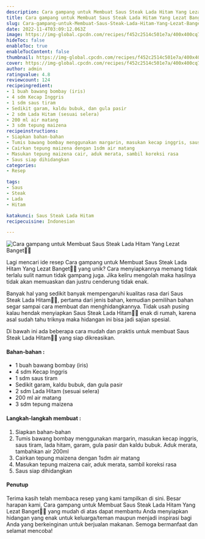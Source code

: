 ```yaml
---
description: Cara gampang untuk Membuat Saus Steak Lada Hitam Yang Lezat Banget"
title: Cara gampang untuk Membuat Saus Steak Lada Hitam Yang Lezat Banget
slug: Cara-gampang-untuk-Membuat-Saus-Steak-Lada-Hitam-Yang-Lezat-Banget
date: 2022-11-4T03:09:12.063Z
image: https://img-global.cpcdn.com/recipes/f452c2514c501e7a/400x400cq70/photo.jpg
hideToc: false
enableToc: true
enableTocContent: false
thumbnail: https://img-global.cpcdn.com/recipes/f452c2514c501e7a/400x400cq70/photo.jpg
cover: https://img-global.cpcdn.com/recipes/f452c2514c501e7a/400x400cq70/photo.jpg
author: admin
ratingvalue: 4.8
reviewcount: 124
recipeingredient:
- 1 buah bawang bombay (iris)
- 4 sdm Kecap Inggris
- 1 sdm saus tiram
- Sedikit garam, kaldu bubuk, dan gula pasir
- 2 sdm Lada Hitam (sesuai selera)
- 200 ml air matang
- 3 sdm tepung maizena
recipeinstructions:
- Siapkan bahan-bahan
- Tumis bawang bombay menggunakan margarin, masukan kecap inggris, saus tiram, lada hitam, garam, gula pasir dan kaldu bubuk. Aduk merata, tambahkan air 200ml
- Cairkan tepung maizena dengan 1sdm air matang
- Masukan tepung maizena cair, aduk merata, sambil koreksi rasa
- Saus siap dihidangkan
categories:
- Resep

tags:
- Saus
- Steak
- Lada
- Hitam

katakunci: Saus Steak Lada Hitam
recipecuisine: Indonesian

---
```


![Cara gampang untuk Membuat Saus Steak Lada Hitam Yang Lezat Banget👩‍🍳](https://img-global.cpcdn.com/recipes/f452c2514c501e7a/400x400cq70/photo.jpg)

Lagi mencari ide resep Cara gampang untuk Membuat Saus Steak Lada Hitam Yang Lezat Banget👩‍🍳 yang unik? Cara menyiapkannya memang tidak terlalu sulit namun tidak gampang juga. Jika keliru mengolah maka hasilnya tidak akan memuaskan dan justru cenderung tidak enak.

Banyak hal yang sedikit banyak mempengaruhi kualitas rasa dari Saus Steak Lada Hitam👩‍🍳, pertama dari jenis bahan, kemudian pemilihan bahan segar sampai cara membuat dan menghidangkannya. Tidak usah pusing kalau hendak menyiapkan Saus Steak Lada Hitam👩‍🍳 enak di rumah, karena asal sudah tahu triknya maka hidangan ini bisa jadi sajian spesial.

Di bawah ini ada beberapa cara mudah dan praktis untuk membuat Saus Steak Lada Hitam👩‍🍳 yang siap dikreasikan.

<!--inarticleads1-->

#### Bahan-bahan :

- 1 buah bawang bombay (iris)
- 4 sdm Kecap Inggris
- 1 sdm saus tiram
- Sedikit garam, kaldu bubuk, dan gula pasir
- 2 sdm Lada Hitam (sesuai selera)
- 200 ml air matang
- 3 sdm tepung maizena

<!--inarticleads2-->

#### Langkah-langkah membuat :

1. Siapkan bahan-bahan
1. Tumis bawang bombay menggunakan margarin, masukan kecap inggris, saus tiram, lada hitam, garam, gula pasir dan kaldu bubuk. Aduk merata, tambahkan air 200ml
1. Cairkan tepung maizena dengan 1sdm air matang
1. Masukan tepung maizena cair, aduk merata, sambil koreksi rasa
1. Saus siap dihidangkan

#### Penutup

Terima kasih telah membaca resep yang kami tampilkan di sini. Besar harapan kami, Cara gampang untuk Membuat Saus Steak Lada Hitam Yang Lezat Banget👩‍🍳 yang mudah di atas dapat membantu Anda menyiapkan hidangan yang enak untuk keluarga/teman maupun menjadi inspirasi bagi Anda yang berkeinginan untuk berjualan makanan. Semoga bermanfaat dan selamat mencoba!